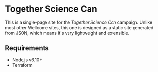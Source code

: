 # Together Science Can

This is a single-page site for the *Together Science Can* campaign. Unlike most other Wellcome sites, this one is designed as a static site generated from JSON, which means it's very lightweight and extensible.

## Requirements

+ Node.js v6.10+
+ Terraform
